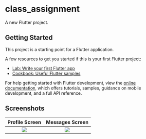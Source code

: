 # class_assignment

A new Flutter project.

## Getting Started

This project is a starting point for a Flutter application.

A few resources to get you started if this is your first Flutter project:

- [Lab: Write your first Flutter app](https://docs.flutter.dev/get-started/codelab)
- [Cookbook: Useful Flutter samples](https://docs.flutter.dev/cookbook)

For help getting started with Flutter development, view the
[online documentation](https://docs.flutter.dev/), which offers tutorials,
samples, guidance on mobile development, and a full API reference.

## Screenshots

Profile Screen             |   Messages Screen            
:-------------------------:|:-------------------------:
![](https://user-images.githubusercontent.com/75329130/176719248-aad24975-c58b-4fbc-84c1-e183cca32b57.png?raw=true)|![](https://user-images.githubusercontent.com/75329130/181483306-0344e808-dca8-4f88-8e37-df5d7f1f13c5.png?raw=true)|[]



